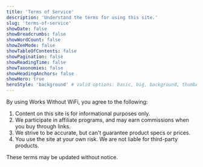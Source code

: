 ```yaml
---
title: 'Terms of Service'
description: 'Understand the terms for using this site.'
slug: 'terms-of-service'
showDate: false
showBreadcrumbs: false
showWordCount: false
showZenMode: false
showTableOfContents: false
showPagination: false
showReadingTime: false
showTaxonomies: false
showHeadingAnchors: false
showHero: true
heroStyle: 'background' # valid options: basic, big, background, thumbAndBackground
---
```


By using Works Without WiFi, you agree to the following:

1. Content on this site is for informational purposes only.
2. We participate in affiliate programs, and may earn commissions when you buy through links.
3. We strive to be accurate, but can't guarantee product specs or prices.
4. You use the site at your own risk. We are not liable for third-party products.

These terms may be updated without notice.
